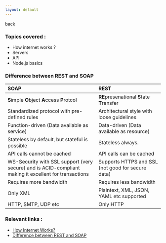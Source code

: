 ```yaml
---
layout: default
---
```


[back](./)

### Topics covered :

- How internet works ?
- Servers
- API
- Node.js basics

### Difference between REST and SOAP

|        **SOAP**                               |          **REST**                          |
|:----------------------------------------------|:-------------------------------------------|
| **S**imple **O**bject **A**ccess **P**rotcol  | **RE**presenational **S**tate **T**ransfer |
| Standardized protocol with pre-defined rules  | Architectural style with loose guidelines  |
| Function-driven (Data available as service)   | Data-driven (Data available as resource)   |
| Stateless by default, but stateful is possible| Stateless always.                          |
| API calls cannot be cached                    | API calls can be cached                    |
| WS-Security with SSL support (very secure) and is ACID-compliant making it excellent for transactions   | Supports HTTPS and SSL  (not good for secure data)                   |
| Requires more bandwidth                       | Requires less bandwidth                    |
| Only XML                                      | Plaintext, XML, JSON, YAML etc supported   |
| HTTP, SMTP, UDP etc                           | Only HTTP                                  |



### Relevant links :

- [How Internet Works?](https://www.youtube.com/watch?v=Dxcc6ycZ73M)
- [Difference between REST and SOAP](https://youtu.be/_fq8Ye8kodA)

